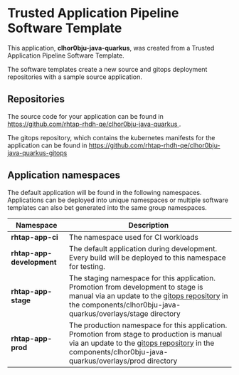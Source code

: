 # Trusted Application Pipeline Software Template

This application, **clhor0bju-java-quarkus**, was created from a Trusted Application Pipeline Software Template.

The software templates create a new source and gitops deployment repositories with a sample source application. 

## Repositories

The source code for your application can be found in [https://github.com/rhtap-rhdh-qe/clhor0bju-java-quarkus ](https://github.com/rhtap-rhdh-qe/clhor0bju-java-quarkus ).
 
The gitops repository, which contains the kubernetes manifests for the application can be found in 
[https://github.com/rhtap-rhdh-qe/clhor0bju-java-quarkus-gitops ](https://github.com/rhtap-rhdh-qe/clhor0bju-java-quarkus-gitops ) 

## Application namespaces 

The default application will be found in the following namespaces. Applications can be deployed into unique namespaces or multiple software templates can also bet generated into the same group namespaces.  

|  Namespace   |  Description   |  
| -------- | -------- |
| **rhtap-app-ci** | The namespace used for CI workloads |
| **rhtap-app-development** | The default application during development. Every build will be deployed to this namespace for testing. |
| **rhtap-app-stage** | The staging namespace for this application. Promotion from development to stage is manual via an update to the [gitops repository](https://github.com/rhtap-rhdh-qe/clhor0bju-java-quarkus-gitops ) in the components/clhor0bju-java-quarkus/overlays/stage directory |
| **rhtap-app-prod** | The production namespace for this application. Promotion from stage to production is manual via an update to the [gitops repository](https://github.com/rhtap-rhdh-qe/clhor0bju-java-quarkus-gitops ) in the components/clhor0bju-java-quarkus/overlays/prod directory |